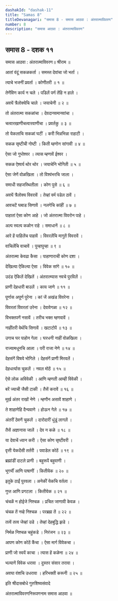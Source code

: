 ```yaml
---
dashakId: "dashak-11"
title: "Samas 8"
titleDevanagari: "समास 8 - समास आठवा : अंतरात्माविवरण"
number: 8
description: "समास आठवा : अंतरात्माविवरण"
---
```


## समास 8 - दशक ११

समास आठवा : अंतरात्माविवरण॥ श्रीराम ॥

आतां वंदूं सकळकर्ता । समस्त देवांचा जो भर्ता ।

त्याचे भजनीं प्रवर्ता । कोणीतरी ॥ १ ॥

तेणेंविण कार्य न चले । पडिलें पर्ण तेंहि न हाले ।

अवघें त्रैलोक्येचि चाले । जयाचेनी ॥ २ ॥

तो अंतरात्मा सकळांचा । देवदानवमानवांचा ।

चत्वारखाणीचत्वारवाणीचा । प्रवर्तकु ॥ ३ ॥

तो येकलाचि सकळां घटीं । करी भिन्नभिन्ना राहाटी ।

सकळ सृष्टीची गोष्टी । किती म्हणोन सांगावी ॥ ४ ॥

ऐसा जो गुप्तेश्वर । त्यास म्हणावें ईश्वर ।

सकळ ऐश्वर्य थोर थोर । जयाचेनि भोगिती ॥ ५ ॥

ऐसा जेणें वोळखिला । तो विश्वंभरचि जाला ।

समाधी सहजस्थितीला । कोण पुसे ॥ ६ ॥

अवघें त्रैलोक्य विवरावें । तेव्हां वर्म पडेल ठावें ।

आवचटें घबाड सिणावें । नलगेचि कांहीं ॥ ७ ॥

पाहातां ऐसा कोण आहे । जो अंतरात्मा विवरोन पाहे ।

अल्प स्वल्प कळोन राहे । समाधानें ॥ ८ ॥

आरे हें पाहिलेंच पाहावें । विवरलेंचि मागुतें विवरावें ।

वाचिलेंचि वाचावें । पुन्हापुन्हा ॥ ९ ॥

अंतरात्मा केवढा कैसा । पाहाणाराची कोण दशा ।

देखिल्या ऐकिल्या ऐसा । विवेक सांगे ॥ १० ॥

उदंड ऐकिलें देखिलें । अंतरात्म्यास नवचे पुरविलें ।

प्राणी देहधारी बाउलें । काय जाणे ॥ ११ ॥

पूर्णास अपूर्ण पुरेना । कां जें अखंड विवरेना ।

विवरतां विवरतां उरेना । देवावेगळा ॥ १२ ॥

विभक्तपणें नसावें । तरीच भक्त म्हणवावें ।

नाहींतरी वेर्थचि सिणावें । खटाटोपें ॥ १३ ॥

उगाच घर पाहोन गेला । घरधनी नाहीं वोळखिला ।

राज्यामधूनचि आला । परी राजा नेणे ॥ १४ ॥

देहसंगें विषये भोगिले । देहसंगें प्राणी मिरवलें ।

देहधर्त्यास चुकलें । नवल मोठें ॥ १५ ॥

ऐसे लोक अविवेकी । आणि म्हणती आम्ही विवेकी ।

बरें ज्याची जैसी टाकी । तैसें करावें ॥ १६ ॥

मूर्ख अंतर राखों नेणे । म्हणौन असावें शाहाणे ।

ते शाहाणेहि दैन्यवाणे । होऊन गेले ॥ १७ ॥

अंतरीं ठेवणें चुकलें । दारोदारीं धुंडूं लागलें ।

तैसें अज्ञानास जालें । देव न कळे ॥ १८ ॥

या देवाचें ध्यान करी । ऐसा कोण सृष्टीवरी ।

वृत्ती येकदेंसी तर्तरी । पवाडेल कोठें ॥ १९ ॥

ब्रह्मांडीं दाटले प्राणी । बहुरूपें बहुवाणी ।

भूगर्भीं आणि पाषाणीं । कितीयेक ॥ २० ॥

इतुके ठाईं पुरवला । अनेकीं येकचि वर्तला ।

गुप्त आणि प्रगटला । कितीयेक ॥ २१ ॥

चंचळें न होईजे निश्चळ । प्रचित जाणावी केवळ ।

चंचळ तें नव्हे निश्चळ । परब्रह्म तें ॥ २२ ॥

तत्वें तत्व जेव्हां उडे । तेव्हां देहबुद्धि झडे ।

निर्मळ निश्चळ चहुंकडे । निरंजन ॥ २३ ॥

आपण कोण कोठें कैंचा । ऐसा मार्ग विवेकचा ।

प्राणी जो स्वयें काचा । त्यास हें कळेना ॥ २४ ॥

भल्यानें विवेक धरावा । दुस्तर संसार तरावा ।

अवघा वंशचि उधरावा । हरिभक्ती करूनी ॥ २५ ॥

इति श्रीदासबोधे गुरुशिष्यसंवादे

अंतरात्माविवरणनिरूपणनाम समास आठवा ॥